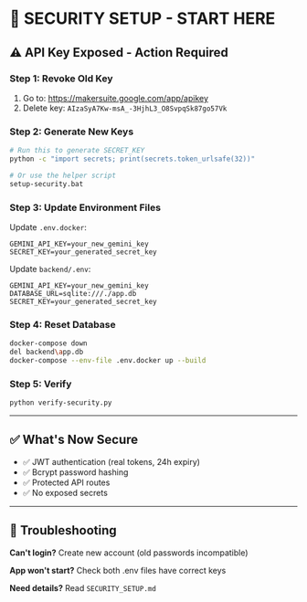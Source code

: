 # 🚨 SECURITY SETUP - START HERE

## ⚠️ API Key Exposed - Action Required

### Step 1: Revoke Old Key
1. Go to: https://makersuite.google.com/app/apikey
2. Delete key: `AIzaSyA7Kw-msA_-3HjhL3_O8SvpqSk87go57Vk`

### Step 2: Generate New Keys
```bash
# Run this to generate SECRET_KEY
python -c "import secrets; print(secrets.token_urlsafe(32))"

# Or use the helper script
setup-security.bat
```

### Step 3: Update Environment Files

Update `.env.docker`:
```env
GEMINI_API_KEY=your_new_gemini_key
SECRET_KEY=your_generated_secret_key
```

Update `backend/.env`:
```env
GEMINI_API_KEY=your_new_gemini_key
DATABASE_URL=sqlite:///./app.db
SECRET_KEY=your_generated_secret_key
```

### Step 4: Reset Database
```bash
docker-compose down
del backend\app.db
docker-compose --env-file .env.docker up --build
```

### Step 5: Verify
```bash
python verify-security.py
```

---

## ✅ What's Now Secure

- ✅ JWT authentication (real tokens, 24h expiry)
- ✅ Bcrypt password hashing
- ✅ Protected API routes
- ✅ No exposed secrets

---

## 🔧 Troubleshooting

**Can't login?** Create new account (old passwords incompatible)

**App won't start?** Check both .env files have correct keys

**Need details?** Read `SECURITY_SETUP.md`
